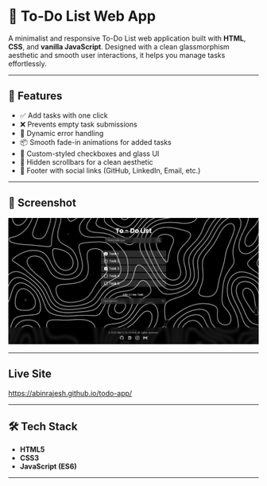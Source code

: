 # 📝 To-Do List Web App

A minimalist and responsive To-Do List web application built with **HTML**, **CSS**, and **vanilla JavaScript**. Designed with a clean glassmorphism aesthetic and smooth user interactions, it helps you manage tasks effortlessly.

---

## 🚀 Features

- ✅ Add tasks with one click
- ❌ Prevents empty task submissions
- 🧼 Dynamic error handling
- 📦 Smooth fade-in animations for added tasks
- 🧊 Custom-styled checkboxes and glass UI
- 📜 Hidden scrollbars for a clean aesthetic
- 🔗 Footer with social links (GitHub, LinkedIn, Email, etc.)

---

## 📸 Screenshot

![App Screenshot](./Assets/Screen%20shot/Screenshot.png)

---
## Live Site

https://abinrajesh.github.io/todo-app/

---

## 🛠️ Tech Stack

- **HTML5**
- **CSS3**
- **JavaScript (ES6)**

---

